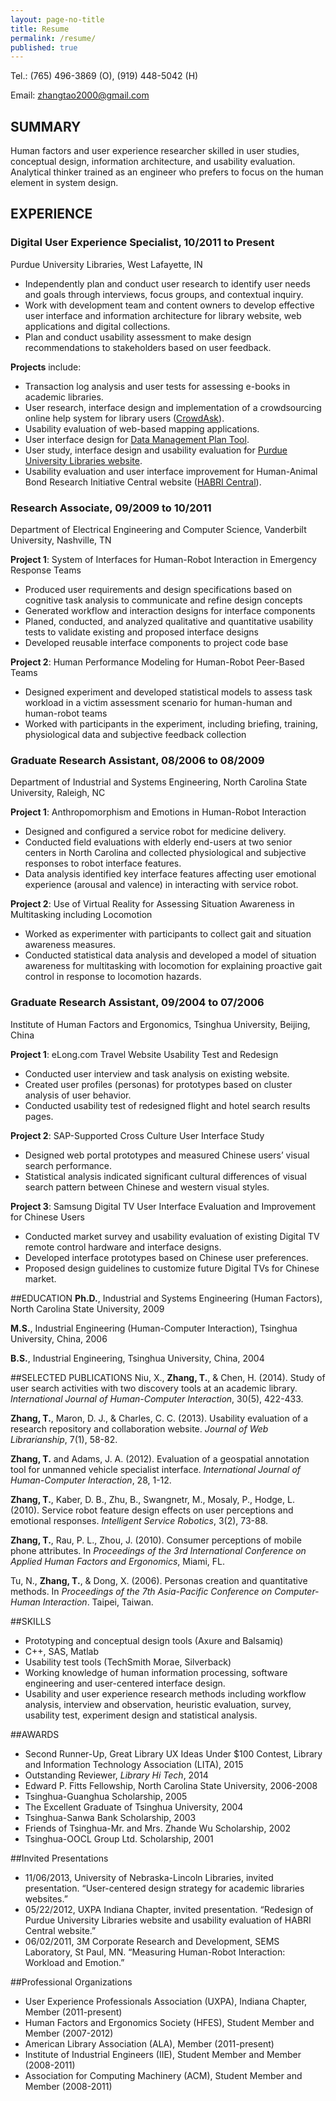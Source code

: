 ```yaml
---
layout: page-no-title
title: Resume
permalink: /resume/
published: true
---
```


Tel.: 	(765) 496-3869 (O), (919) 448-5042 (H)  

Email: 	[zhangtao2000@gmail.com](mailto:zhangtao2000@gmail.com) 

## SUMMARY
Human factors and user experience researcher skilled in user studies, conceptual design, information architecture, and usability evaluation. Analytical thinker trained as an engineer who prefers to focus on the human element in system design.

## EXPERIENCE
### Digital User Experience Specialist, 10/2011 to Present  
Purdue University Libraries, West Lafayette, IN

- Independently plan and conduct user research to identify user needs and goals through interviews, focus groups, and contextual inquiry.  
- Work with development team and content owners to develop effective user interface and information architecture for library website, web applications and digital collections.  
- Plan and conduct usability assessment to make design recommendations to stakeholders based on user feedback.  

**Projects** include:

- Transaction log analysis and user tests for assessing e-books in academic libraries.
- User research, interface design and implementation of a crowdsourcing online help system for library users ([CrowdAsk](https://sites.lib.purdue.edu/crowdask/index.php)).
- Usability evaluation of web-based mapping applications.
- User interface design for [Data Management Plan Tool](https://dmptool.org/).  
- User study, interface design and usability evaluation for [Purdue University Libraries website](http://www.lib.purdue.edu).
- Usability evaluation and user interface improvement for Human-Animal Bond Research Initiative Central website ([HABRI Central](http://habricentral.org)).

### Research Associate, 09/2009 to 10/2011
Department of Electrical Engineering and Computer Science, Vanderbilt University, Nashville, TN

**Project 1**: System of Interfaces for Human-Robot Interaction in Emergency Response Teams

- Produced user requirements and design specifications based on cognitive task analysis to communicate and refine design concepts
- Generated workflow and interaction designs for interface components
- Planed, conducted, and analyzed qualitative and quantitative usability tests to validate existing and proposed interface designs
- Developed reusable interface components to project code base

**Project 2**: Human Performance Modeling for Human-Robot Peer-Based Teams

- Designed experiment and developed statistical models to assess task workload in a victim assessment scenario for human-human and human-robot teams
- Worked with participants in the experiment, including briefing, training, physiological data and subjective feedback collection

### Graduate Research Assistant, 08/2006 to 08/2009
Department of Industrial and Systems Engineering, North Carolina State University, Raleigh, NC

**Project 1**: Anthropomorphism and Emotions in Human-Robot Interaction

- Designed and configured a service robot for medicine delivery.  
- Conducted field evaluations with elderly end-users at two senior centers in North Carolina and collected physiological and subjective responses to robot interface features.  
- Data analysis identified key interface features affecting user emotional experience (arousal and valence) in interacting with service robot.  

**Project 2**: Use of Virtual Reality for Assessing Situation Awareness in Multitasking including Locomotion

- Worked as experimenter with participants to collect gait and situation awareness measures.   
- Conducted statistical data analysis and developed a model of situation awareness for multitasking with locomotion for explaining proactive gait control in response to locomotion hazards.  


### Graduate Research Assistant, 09/2004 to 07/2006
Institute of Human Factors and Ergonomics, Tsinghua University, Beijing, China

**Project 1**: eLong.com Travel Website Usability Test and Redesign

-	Conducted user interview and task analysis on existing website.  
-	Created user profiles (personas) for prototypes based on cluster analysis of user behavior.  
-	Conducted usability test of redesigned flight and hotel search results pages.  

**Project 2**: SAP-Supported Cross Culture User Interface Study

-	Designed web portal prototypes and measured Chinese users’ visual search performance.  
-	Statistical analysis indicated significant cultural differences of visual search pattern between Chinese and western visual styles.  

**Project 3**: Samsung Digital TV User Interface Evaluation and Improvement for Chinese Users

-	Conducted market survey and usability evaluation of existing Digital TV remote control hardware and interface designs.   
-	Developed interface prototypes based on Chinese user preferences.  
-	Proposed design guidelines to customize future Digital TVs for Chinese market.  


##EDUCATION
**Ph.D.**, Industrial and Systems Engineering (Human Factors), North Carolina State University, 2009

**M.S.**, Industrial Engineering (Human-Computer Interaction), Tsinghua University, China, 2006

**B.S.**, Industrial Engineering, Tsinghua University, China, 2004


##SELECTED PUBLICATIONS
Niu, X., **Zhang, T.**, & Chen, H. (2014). Study of user search activities with two discovery tools at an academic library. *International Journal of Human-Computer Interaction*, 30(5), 422-433.

**Zhang, T.**, Maron, D. J., & Charles, C. C. (2013). Usability evaluation of a research repository and collaboration website. _Journal of Web Librarianship_, 7(1), 58-82.

**Zhang, T.** and Adams, J. A. (2012). Evaluation of a geospatial annotation tool for unmanned vehicle specialist interface. _International Journal of Human-Computer Interaction_, 28, 1-12.

**Zhang, T.**, Kaber, D. B., Zhu, B., Swangnetr, M., Mosaly, P., Hodge, L. (2010). Service robot feature design effects on user perceptions and emotional responses. _Intelligent Service Robotics_, 3(2), 73-88.

**Zhang, T.**, Rau, P. L., Zhou, J. (2010). Consumer perceptions of mobile phone attributes. In _Proceedings of the 3rd International Conference on Applied Human Factors and Ergonomics_, Miami, FL.

Tu, N., **Zhang, T.**, & Dong, X. (2006). Personas creation and quantitative methods. In _Proceedings of the 7th Asia-Pacific Conference on Computer-Human Interaction_. Taipei, Taiwan.  


##SKILLS
- Prototyping and conceptual design tools (Axure and Balsamiq)  
- C++, SAS, Matlab  
- Usability test tools (TechSmith Morae, Silverback)  
- Working knowledge of human information processing, software engineering and user-centered interface design.  
- Usability and user experience research methods including workflow analysis, interview and observation, heuristic evaluation, survey, usability test, experiment design and statistical analysis.


##AWARDS
- Second Runner-Up, Great Library UX Ideas Under $100 Contest, Library and Information Technology Association (LITA), 2015  
- Outstanding Reviewer, *Library Hi Tech*, 2014  
- Edward P. Fitts Fellowship, North Carolina State University, 2006-2008 
- Tsinghua-Guanghua Scholarship, 2005  
- The Excellent Graduate of Tsinghua University, 2004  
- Tsinghua-Sanwa Bank Scholarship, 2003  
- Friends of Tsinghua-Mr. and Mrs. Zhande Wu Scholarship, 2002  
- Tsinghua-OOCL Group Ltd. Scholarship, 2001

 
##Invited Presentations
- 11/06/2013, University of Nebraska-Lincoln Libraries, invited presentation. “User-centered design strategy for academic libraries websites.” 
- 05/22/2012, UXPA Indiana Chapter, invited presentation. “Redesign of Purdue University Libraries website and usability evaluation of HABRI Central website.”
- 06/02/2011, 3M Corporate Research and Development, SEMS Laboratory, St Paul, MN. “Measuring Human-Robot Interaction: Workload and Emotion.”

##Professional Organizations
- User Experience Professionals Association (UXPA), Indiana Chapter, Member (2011-present)
- Human Factors and Ergonomics Society (HFES), Student Member and Member (2007-2012)
- American Library Association (ALA), Member (2011-present)
- Institute of Industrial Engineers (IIE), Student Member and Member (2008-2011)
- Association for Computing Machinery (ACM), Student Member and Member (2008-2011)
